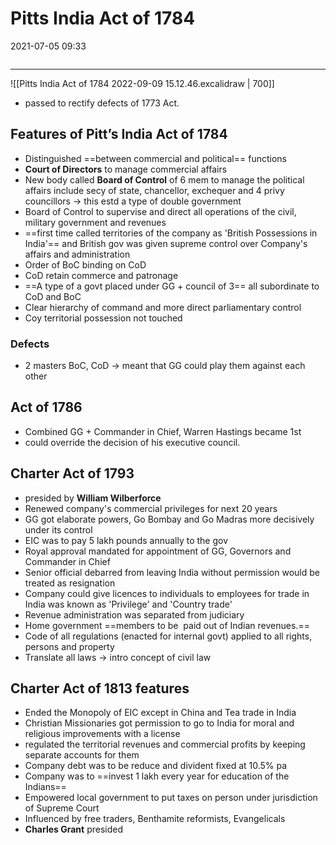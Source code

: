 # Pitts India Act of 1784
2021-07-05 09:33
```toc
```
---

![[Pitts India Act of 1784 2022-09-09 15.12.46.excalidraw | 700]]

- passed to rectify defects of 1773 Act. 

## Features of Pitt’s India Act of 1784  
-   Distinguished ==between commercial and political== functions
-   **Court of Directors** to manage commercial affairs 
-   New body called **Board of Control** of 6 mem to manage the political affairs include secy of state, chancellor, exchequer and 4 privy councillors -> this estd a type of double government
-   Board of Control to supervise and direct all operations of the civil, military government and revenues
-   ==first time called territories of the company as 'British Possessions in India'== and British gov was given supreme control over Company's affairs and administration
-   Order of BoC binding on CoD
-   CoD retain commerce and patronage
-   ==A type of a govt placed under GG + council of 3== all subordinate to CoD and BoC
-   Clear hierarchy of command and more direct parliamentary control
-   Coy territorial possession not touched

### Defects
-   2 masters BoC, CoD -> meant that GG could play them against each other

## Act of 1786 
-   Combined GG + Commander in Chief, Warren Hastings became 1st
-   could override the decision of his executive council.

## Charter Act of 1793 
- presided by **William Wilberforce**
-   Renewed company's commercial privileges for next 20 years
-   GG got elaborate powers, Go Bombay and Go Madras more decisively under its control
-   EIC was to pay 5 lakh pounds annually to the gov
-   Royal approval mandated for appointment of GG, Governors and Commander in Chief
-   Senior official debarred from leaving India without permission would be treated as resignation
-   Company could give licences to individuals to employees for trade in India was known as 'Privilege' and 'Country trade'
-   Revenue administration was separated from judiciary
-   Home government ==members to be  paid out of Indian revenues.== 
-   Code of all regulations (enacted for internal govt) applied to all rights, persons and property
-   Translate all laws -> intro concept of civil law

## Charter Act of 1813 features
-   Ended the Monopoly of EIC except in China and Tea trade in India
-   Christian Missionaries got permission to go to India for moral and religious improvements with a license
-   regulated the territorial revenues and commercial profits by keeping separate accounts for them
-   Company debt was to be reduce and divident fixed at 10.5% pa
-   Company was to ==invest 1 lakh every year for education of the Indians==
-   Empowered local government to put taxes on person under jurisdiction of Supreme Court
-   Influenced by free traders, Benthamite reformists, Evangelicals
-   **Charles Grant** presided
